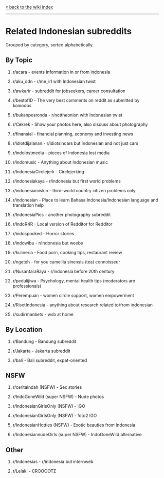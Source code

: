 [« back to the wiki index](/r/indonesia/wiki/index)

---

# **Related Indonesian subreddits**

Grouped by category, sorted alphabetically.

## **By Topic**

1. r/acara - events information in or from indonesia

2. r/aku_ddn - r/me_irl with Indonesian twist

3. r/awkarir - subreddit for jobseekers, career consultation

4. r/bestofID - The very best comments on reddit as submitted by komodos.

5. r/bukanposronda - r/nottheonion with Indonesian twist

6. r/Cekrek - Show your photos here, also discuss about photography

7. r/finansial - financial planning, economy and investing news

8. r/idiotdijalanan - r/idiotsincars but indonesian and not just cars

9. r/indolostmedia - pieces of Indonesia lost media

10. r/indomusic - Anything about Indonesian music

11. r/IndonesiaCirclejerk - Circlejerking

12. r/indonesiakaya - r/indonesia but first world problems

13. r/indonesiamiskin - third-world country citizen problems only

14. r/indonesian - Place to learn Bahasa Indonesia/Indonesian language and translation help

15. r/IndonesiaPics - another photography subreddit

16. r/IndoR4R - Local version of Redditor for Redditor

17. r/indospooked - Horror stories

18. r/indowibu - r/indonesia but weebs

19. r/kulineria - Food porn, cooking tips, restaurant review

20. r/ngeteh - for you camellia sinensis (tea) connoisseur

21. r/NusantaraRaya - r/indonesia before 20th century

22. r/pedulijiwa - Psychology, mental health tips (moderators are professionals)

23. r/Perempuan - women circle support, women empowerment

24. r/RisetIndonesia - anything about research related to/from indonesian

25. r/sudirmanbets - wsb at home


## **By Location**

1. r/Bandung - Bandung subreddit

2. r/Jakarta - Jakarta subreddit

3. r/bali - Bali subreddit, expat-oriented


## **NSFW**

1. r/ceritaindah (NSFW) - Sex stories

2. r/IndoGoneWild (super NSFW) - Nude photos

3. r/IndonesianGirlsOnly (NSFW) - IGO

4. r/IndonesianGirlsOnly (NSFW) - foto2 IGO

5. r/IndonesianHotties (NSFW) - Exotic beauties from Indonesia

6. r/IndonesiannudeGirls (super NSFW) - IndoGoneWild alternative


## **Other**

1. r/Indonesias - r/indonesia but internweb

2. r/Lelaki - CROOOOTZ